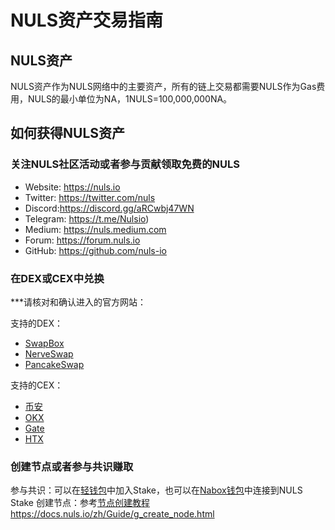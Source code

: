# NULS资产交易指南

## NULS资产

NULS资产作为NULS网络中的主要资产，所有的链上交易都需要NULS作为Gas费用，NULS的最小单位为NA，1NULS=100,000,000NA。

## 如何获得NULS资产

### 关注NULS社区活动或者参与贡献领取免费的NULS

- Website: https://nuls.io
- Twitter: https://twitter.com/nuls
- Discord:https://discord.gg/aRCwbj47WN
- Telegram: https://t.me/Nulsio)
- Medium: https://nuls.medium.com
- Forum: https://forum.nuls.io
- GitHub: https://github.com/nuls-io

### 在DEX或CEX中兑换 

***请核对和确认进入的官方网站：

支持的DEX：
- [SwapBox](https://swapbox.nabox.io/swap)
- [NerveSwap](https://nerve.network/swap)
- [PancakeSwap](https://pancakeswap.finance/)

支持的CEX：
- [币安](https://accounts.suitechsui.io/register?ref=KP7XK01G)
- [OKX](https://www.ouxyi.church/join/1960945248)
- [Gate](https://www.gate.io/signup/VFRBAw?ref_type=103)
- [HTX](https://www.htx.com/)

### 创建节点或者参与共识赚取

参与共识：可以在[轻钱包](http://nuls.io/wallet)中加入Stake，也可以在[Nabox钱包](http://nuls.io/wallet)中连接到NULS Stake
创建节点：参考[节点创建教程](https://docs.nuls.io/zh/Guide/g_create_node.html)https://docs.nuls.io/zh/Guide/g_create_node.html



